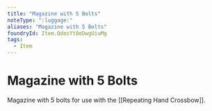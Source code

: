 ```yaml
---
title: "Magazine with 5 Bolts"
noteType: ":luggage:"
aliases: "Magazine with 5 Bolts"
foundryId: Item.QdosYt8eDwgUiuMg
tags:
  - Item
---
```


# Magazine with 5 Bolts

Magazine with 5 bolts for use with the [[Repeating Hand Crossbow]].
